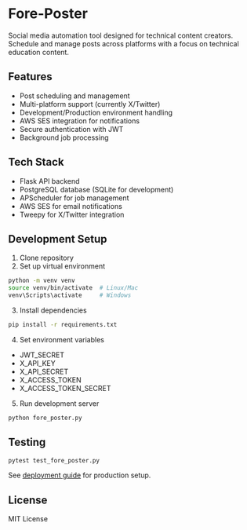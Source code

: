 # Fore-Poster

Social media automation tool designed for technical content creators. Schedule and manage posts across platforms with a focus on technical education content.

## Features
- Post scheduling and management
- Multi-platform support (currently X/Twitter)
- Development/Production environment handling
- AWS SES integration for notifications
- Secure authentication with JWT
- Background job processing

## Tech Stack
- Flask API backend
- PostgreSQL database (SQLite for development)
- APScheduler for job management
- AWS SES for email notifications
- Tweepy for X/Twitter integration

## Development Setup
1. Clone repository
2. Set up virtual environment
```bash
python -m venv venv
source venv/bin/activate  # Linux/Mac
venv\Scripts\activate     # Windows
```
3. Install dependencies
```bash
pip install -r requirements.txt
```
4. Set environment variables
- JWT_SECRET
- X_API_KEY
- X_API_SECRET
- X_ACCESS_TOKEN
- X_ACCESS_TOKEN_SECRET

5. Run development server
```bash
python fore_poster.py
```

## Testing
```bash
pytest test_fore_poster.py
```

See [deployment guide](deployment/README.md) for production setup.

## License
MIT License